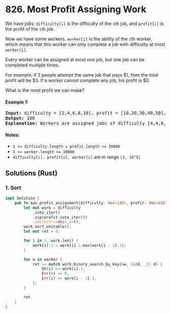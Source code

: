 # 826. Most Profit Assigning Work
We have jobs: `difficulty[i]` is the difficulty of the `i`th job, and `profit[i]` is the profit of the `i`th job.

Now we have some workers. `worker[i]` is the ability of the `i`th worker, which means that this worker can only complete a job with difficulty at most `worker[i]`.

Every worker can be assigned at most one job, but one job can be completed multiple times.

For example, if 3 people attempt the same job that pays $1, then the total profit will be $3.  If a worker cannot complete any job, his profit is $0.

What is the most profit we can make?

#### Example 1:
<pre>
<strong>Input:</strong> difficulty = [2,4,6,8,10], profit = [10,20,30,40,50], worker = [4,5,6,7]
<strong>Output:</strong> 100
<strong>Explanation:</strong> Workers are assigned jobs of difficulty [4,4,6,6] and they get profit of [20,20,30,30] seperately.
</pre>

#### Notes:
* `1 <= difficulty.length = profit.length <= 10000`
* `1 <= worker.length <= 10000`
* `difficulty[i], profit[i], worker[i]`  are in range `[1, 10^5]`

## Solutions (Rust)

### 1. Sort
```Rust
impl Solution {
    pub fn max_profit_assignment(difficulty: Vec<i32>, profit: Vec<i32>, worker: Vec<i32>) -> i32 {
        let mut work = difficulty
            .into_iter()
            .zip(profit.into_iter())
            .collect::<Vec<_>>();
        work.sort_unstable();
        let mut ret = 0;

        for i in 1..work.len() {
            work[i].1 = work[i].1.max(work[i - 1].1);
        }

        for w in worker {
            ret += match work.binary_search_by_key(&w, |&(d, _)| d) {
                Ok(i) => work[i].1,
                Err(0) => 0,
                Err(i) => work[i - 1].1,
            };
        }

        ret
    }
}
```

